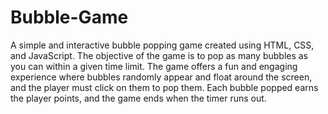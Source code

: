 # Bubble-Game
 A simple and interactive bubble popping game created using HTML, CSS, and JavaScript. The objective of the game is to pop as many bubbles as you can within a given time limit. The game offers a fun and engaging experience where bubbles randomly appear and float around the screen, and the player must click on them to pop them. Each bubble popped earns the player points, and the game ends when the timer runs out.
